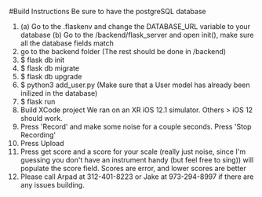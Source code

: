 #Build Instructions
Be sure to have the postgreSQL database
1.  (a) Go to the .flaskenv and change the DATABASE_URL variable to your database 
    (b) Go to the /backend/flask_server and open init(), make sure all the database fields match
2. go to the backend folder (The rest should be done in /backend)
3. $ flask db init
4. $ flask db migrate
5. $ flask db upgrade
6. $ python3 add_user.py 
   (Make sure that a User model has already been inilized in the database)
7. $ flask run
8. Build XCode project
   We ran on an XR iOS 12.1 simulator. Others > iOS 12 should work.
9. Press 'Record' and make some noise for a couple seconds. Press 'Stop Recording'
10. Press Upload
11. Press get score and a score for your scale (really just noise, since I'm guessing you don't have an instrument handy (but feel free to sing)) will populate the score field. Scores are error, and lower scores are better
12. Please call Arpad at 312-401-8223 or Jake at 973-294-8997 if there are any issues building.
